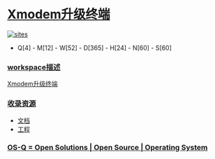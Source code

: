 ﻿# [Xmodem升级终端](https://github.com/OS-Q/W43)

[![sites](http://182.61.61.133/link/resources/OSQ.png)](http://www.OS-Q.com)

* Q[4] - M[12] - W[52] - D[365] - H[24] - N[60] - S[60]

### [workspace描述](https://github.com/OS-Q/W43/wiki)

[Xmodem升级终端](https://github.com/OS-Q/W43)

### [收录资源](https://github.com/OS-Q/)

* [文档](docs/)
* [工程](project/)


### [OS-Q = Open Solutions | Open Source | Operating System ](http://www.OS-Q.com/W43)
